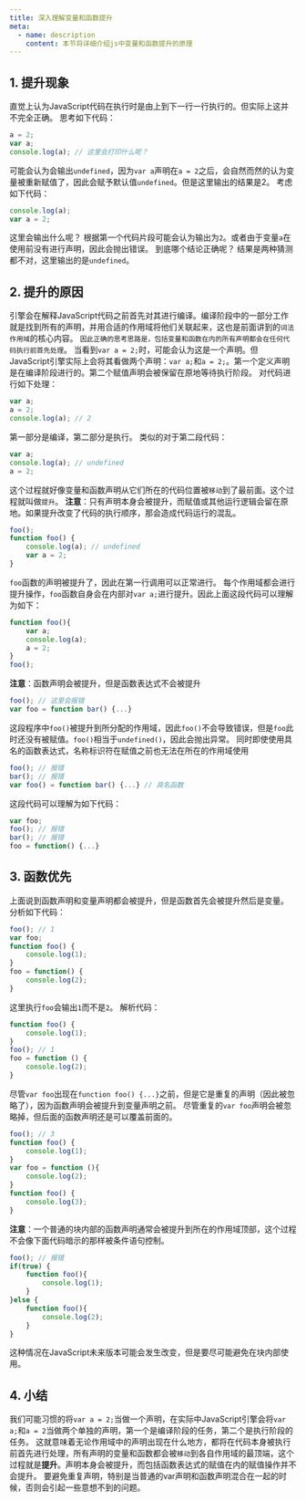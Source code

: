 ```yaml
---
title: 深入理解变量和函数提升
meta:
  - name: description
    content: 本节将详细介绍js中变量和函数提升的原理
---
```

## 1. 提升现象
直觉上认为JavaScript代码在执行时是由上到下一行一行执行的。但实际上这并不完全正确。
思考如下代码：
~~~js
a = 2;
var a;
console.log(a); // 这里会打印什么呢？
~~~
可能会认为会输出`undefined`，因为`var a`声明在`a = 2`之后，会自然而然的认为变量被重新赋值了，因此会赋予默认值`undefined`。但是这里输出的结果是2。
考虑如下代码：
~~~js
console.log(a);
var a = 2;
~~~
这里会输出什么呢？
根据第一个代码片段可能会认为输出为`2`。或者由于变量`a`在使用前没有进行声明，因此会抛出错误。
到底哪个结论正确呢？
结果是两种猜测都不对，这里输出的是`undefined`。
## 2. 提升的原因
引擎会在解释JavaScript代码之前首先对其进行编译。编译阶段中的一部分工作就是找到所有的声明，并用合适的作用域将他们关联起来，这也是前面讲到的`词法作用域`的核心内容。
`因此正确的思考思路是，包括变量和函数在内的所有声明都会在任何代码执行前首先处理`。
当看到`var a = 2;`时，可能会认为这是一个声明。但JavaScript引擎实际上会将其看做两个声明：`var a;`和`a = 2;`。第一个定义声明是在编译阶段进行的。第二个赋值声明会被保留在原地等待执行阶段。
对代码进行如下处理：
~~~js
var a;
a = 2;
console.log(a); // 2
~~~
第一部分是编译，第二部分是执行。
类似的对于第二段代码：
~~~js
var a;
console.log(a); // undefined
a = 2;
~~~
这个过程就好像变量和函数声明从它们所在的代码位置被`移动`到了最前面。这个过程就叫做`提升`。
**注意**：只有声明本身会被提升，而赋值或其他运行逻辑会留在原地。如果提升改变了代码的执行顺序，那会造成代码运行的混乱。
~~~js
foo();
function foo() {
	console.log(a); // undefined
	var a = 2;
}
~~~
`foo`函数的声明被提升了，因此在第一行调用可以正常进行。
每个作用域都会进行提升操作，`foo`函数自身会在内部对`var a;`进行提升。因此上面这段代码可以理解为如下：
~~~js
function foo(){
	var a;
	console.log(a);
	a = 2;
}
foo();
~~~
**注意**：函数声明会被提升，但是函数表达式不会被提升
~~~js
foo(); // 这里会报错
var foo = function bar() {...}
~~~
这段程序中`foo()`被提升到所分配的作用域，因此`foo()`不会导致错误，但是`foo`此时还没有被赋值。`foo()`相当于`undefined()`，因此会抛出异常。
同时即使使用具名的函数表达式，名称标识符在赋值之前也无法在所在的作用域使用
~~~js
foo(); // 报错
bar(); // 报错
var foo() = function bar() {...} // 具名函数
~~~
这段代码可以理解为如下代码：
~~~js
var foo;
foo(); // 报错
bar(); // 报错
foo = function() {...}
~~~
## 3. 函数优先
上面说到函数声明和变量声明都会被提升，但是函数首先会被提升然后是变量。
分析如下代码：
~~~js
foo(); // 1
var foo;
function foo() {
	console.log(1);
}
foo = function() {
	console.log(2);
}
~~~
这里执行`foo`会输出`1`而不是`2`。
解析代码：
~~~js
function foo() {
	console.log(1);
}
foo(); // 1
foo = function () {
	console.log(2);
}
~~~
尽管`var foo`出现在`function foo() {...}`之前，但是它是重复的声明（因此被忽略了），因为函数声明会被提升到变量声明之前。
尽管重复的`var foo`声明会被忽略掉，但后面的函数声明还是可以覆盖前面的。
~~~js
foo(); // 3
function foo() {
	console.log(1);
}
var foo = function (){
	console.log(2);
}
function foo() {
	console.log(3);
}
~~~
**注意**：一个普通的块内部的函数声明通常会被提升到所在的作用域顶部，这个过程不会像下面代码暗示的那样被条件语句控制。
~~~js
foo(); // 报错
if(true) {
	function foo(){
		console.log(1);
	}
}else {
	function foo(){
		console.log(2);
	}
}
~~~
这种情况在JavaScript未来版本可能会发生改变，但是要尽可能避免在块内部使用。
## 4. 小结
我们可能习惯的将`var a = 2;`当做一个声明，在实际中JavaScript引擎会将`var a;`和`a = 2`当做两个单独的声明，第一个是编译阶段的任务，第二个是执行阶段的任务。
这就意味着无论作用域中的声明出现在什么地方，都将在代码本身被执行前首先进行处理，所有声明的变量和函数都会被`移动`到各自作用域的最顶端，这个过程就是**提升**。声明本身会被提升，而包括函数表达式的赋值在内的赋值操作并不会提升。
要避免重复声明，特别是当普通的var声明和函数声明混合在一起的时候，否则会引起一些意想不到的问题。

<Utterances />